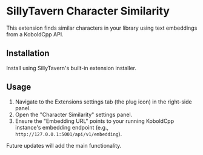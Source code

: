 # SillyTavern Character Similarity

This extension finds similar characters in your library using text embeddings from a KoboldCpp API.

## Installation

Install using SillyTavern's built-in extension installer.

## Usage

1.  Navigate to the Extensions settings tab (the plug icon) in the right-side panel.
2.  Open the "Character Similarity" settings panel.
3.  Ensure the "Embedding URL" points to your running KoboldCpp instance's embedding endpoint (e.g., `http://127.0.0.1:5001/api/v1/embedding`).

Future updates will add the main functionality.